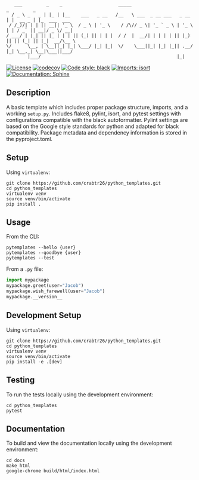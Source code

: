 ```

   ___         _    _                     _____                         _         _
  / _ \ _   _ | |_ | |__    ___   _ __   /__   \ ___  _ __ ___   _ __  | |  __ _ | |_  ___  ___
 / /_)/| | | || __|| '_ \  / _ \ | '_ \    / /\// _ \| '_ ` _ \ | '_ \ | | / _` || __|/ _ \/ __|
/ ___/ | |_| || |_ | | | || (_) || | | |  / /  |  __/| | | | | || |_) || || (_| || |_|  __/\__ \
\/      \__, | \__||_| |_| \___/ |_| |_|  \/    \___||_| |_| |_|| .__/ |_| \__,_| \__|\___||___/
        |___/                                                   |_|

```
<!-- source - https://patorjk.com/software/taag/#p=display&h=1&f=Ogre&t=Python%20Templates -->

[![License](https://img.shields.io/badge/License-Creative%20Commons%20Zero%20v1.0-informational?style=flat)](./LICENSE)
[![codecov](https://codecov.io/gh/crabtr26/python_templates/branch/main/graph/badge.svg?token=RRYTJVFDG3)](https://codecov.io/gh/crabtr26/python_templates)
[![Code style: black](https://img.shields.io/badge/code%20style-black-151515?style=flat)](https://github.com/psf/black)
[![Imports: isort](https://img.shields.io/badge/%20imports-isort-EE8236?style=flat)](https://pycqa.github.io/isort/)
[![Documentation: Sphinx](https://img.shields.io/badge/Documentation-Sphinx-08476D?style=flat)](https://www.sphinx-doc.org/en/master/)

## Description
A basic template which includes proper package structure, imports, and a working `setup.py`.
Includes flake8, pylint, isort, and pytest settings with configurations compatible with
the black autoformatter. Pylint settings are based on the Google style standards for python
and adapted for black compatibility. Package metadata and dependency information is stored
in the pyproject.toml.

## Setup
Using `virtualenv`:
```
git clone https://github.com/crabtr26/python_templates.git
cd python_templates
virtualenv venv
source venv/bin/activate
pip install .
```

## Usage
From the CLI:
```
pytemplates --hello {user}
pytemplates --goodbye {user}
pytemplates --test
```

From a `.py` file:
```python
import mypackage
mypackage.greet(user="Jacob")
mypackage.wish_farewell(user="Jacob")
mypackage.__version__
```

## Development Setup
Using `virtualenv`:
```
git clone https://github.com/crabtr26/python_templates.git
cd python_templates
virtualenv venv
source venv/bin/activate
pip install -e .[dev]
```

## Testing
To run the tests locally using the development environment:
```
cd python_templates
pytest
```

## Documentation
To build and view the documentation locally using the development environment:
```
cd docs
make html
google-chrome build/html/index.html
```
